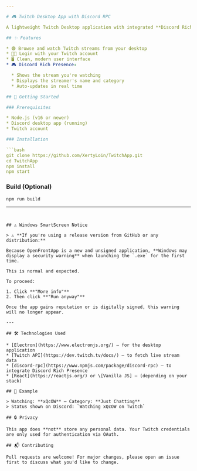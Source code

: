 ```yaml
---

# 🎮 Twitch Desktop App with Discord RPC

A lightweight Twitch Desktop application with integrated **Discord Rich Presence**, so your friends can see what you're watching in real-time!

## ✨ Features

* 🟣 Browse and watch Twitch streams from your desktop
* 🧑‍💻 Login with your Twitch account
* 🖥️ Clean, modern user interface
* 🎮 Discord Rich Presence:

  * Shows the stream you're watching
  * Displays the streamer's name and category
  * Auto-updates in real time

## 🚀 Getting Started

### Prerequisites

* Node.js (v16 or newer)
* Discord desktop app (running)
* Twitch account

### Installation

```bash
git clone https://github.com/XertyLoin/TwitchApp.git
cd TwitchApp
npm install
npm start
```

### Build (Optional)

```bash
npm run build
```

---
```


## ⚠ Windows SmartScreen Notice

> ⚠ **If you're using a release version from GitHub or any distribution:**

Because OpenFrontApp is a new and unsigned application, **Windows may display a security warning** when launching the `.exe` for the first time.

This is normal and expected.

To proceed:

1. Click **"More info"**
2. Then click **"Run anyway"**

Once the app gains reputation or is digitally signed, this warning will no longer appear.

---

## 🛠️ Technologies Used

* [Electron](https://www.electronjs.org/) – for the desktop application
* [Twitch API](https://dev.twitch.tv/docs/) – to fetch live stream data
* [discord-rpc](https://www.npmjs.com/package/discord-rpc) – to integrate Discord Rich Presence
* [React](https://reactjs.org/) or \[Vanilla JS] – (depending on your stack)

## 📸 Example

> Watching: **xQcOW** – Category: **Just Chatting**
> Status shown on Discord: `Watching xQcOW on Twitch`

## 🔒 Privacy

This app does **not** store any personal data. Your Twitch credentials are only used for authentication via OAuth.

## 📬 Contributing

Pull requests are welcome! For major changes, please open an issue first to discuss what you'd like to change.
